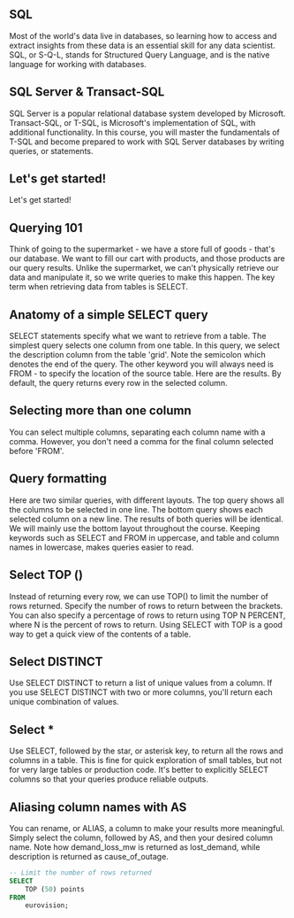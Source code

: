 ## SQL

Most of the world's data live in databases, so learning how to access and extract insights from these data is an essential skill for any data scientist. SQL, or S-Q-L, stands for Structured Query Language, and is the native language for working with databases.

## SQL Server & Transact-SQL

SQL Server is a popular relational database system developed by Microsoft. Transact-SQL, or T-SQL, is Microsoft's implementation of SQL, with additional functionality. In this course, you will master the fundamentals of T-SQL and become prepared to work with SQL Server databases by writing queries, or statements.

## Let's get started!

Let's get started!

## Querying 101

Think of going to the supermarket - we have a store full of goods - that's our database. We want to fill our cart with products, and those products are our query results. Unlike the supermarket, we can't physically retrieve our data and manipulate it, so we write queries to make this happen. The key term when retrieving data from tables is SELECT.

## Anatomy of a simple SELECT query

SELECT statements specify what we want to retrieve from a table. The simplest query selects one column from one table. In this query, we select the description column from the table 'grid'. Note the semicolon which denotes the end of the query. The other keyword you will always need is FROM - to specify the location of the source table. Here are the results. By default, the query returns every row in the selected column.

## Selecting more than one column

You can select multiple columns, separating each column name with a comma. However, you don't need a comma for the final column selected before 'FROM'.

## Query formatting

Here are two similar queries, with different layouts. The top query shows all the columns to be selected in one line. The bottom query shows each selected column on a new line. The results of both queries will be identical. We will mainly use the bottom layout throughout the course. Keeping keywords such as SELECT and FROM in uppercase, and table and column names in lowercase, makes queries easier to read.

## Select TOP ()

Instead of returning every row, we can use TOP() to limit the number of rows returned. Specify the number of rows to return between the brackets. You can also specify a percentage of rows to return using TOP N PERCENT, where N is the percent of rows to return. Using SELECT with TOP is a good way to get a quick view of the contents of a table.

## Select DISTINCT

Use SELECT DISTINCT to return a list of unique values from a column. If you use SELECT DISTINCT with two or more columns, you'll return each unique combination of values.

## Select *

Use SELECT, followed by the star, or asterisk key, to return all the rows and columns in a table. This is fine for quick exploration of small tables, but not for very large tables or production code. It's better to explicitly SELECT columns so that your queries produce reliable outputs.

## Aliasing column names with AS

You can rename, or ALIAS, a column to make your results more meaningful. Simply select the column, followed by AS, and then your desired column name. Note how demand_loss_mw is returned as lost_demand, while description is returned as cause_of_outage.

```sql
-- Limit the number of rows returned
SELECT 
    TOP (50) points 
FROM 
    eurovision;
```